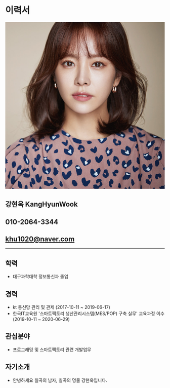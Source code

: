 # 이력서
![Image of Yaktocat](https://github.com/khu1020/Smart_Factory/blob/master/banner.jpg?raw=true)
## 강현욱 KangHyunWook  
## 010-2064-3344  
## khu1020@naver.com

-------------------------------------------
## 학력
  - 대구과학대학 정보통신과 졸업

## 경력
  - kt 통신망 관리 및 관제 (2017-10-11 ~ 2019-06-17)
  - 한국IT교육원 '스마트팩토리 생산관리시스템(MES/POP) 구축 실무' 교육과정 이수 (2019-10-11 ~ 2020-06-29)
  
## 관심분야
  - 프로그래밍 및 스마트팩토리 관련 개발업무
  
## 자기소개
  - 안녕하세요 칠곡의 남자, 칠곡의 명물 강현욱입니다. 
